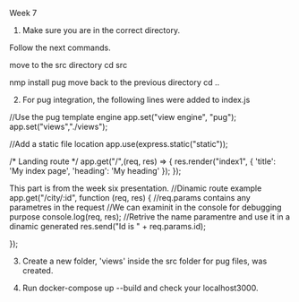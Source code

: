 Week 7

1. Make sure you are in the correct directory.

Follow the next commands. 

move to the src directory
cd src 

nmp install pug
move back to the previous directory
cd ..

2. For pug integration, the following lines were added to index.js

//Use the pug template engine
app.set("view engine", "pug");
app.set("views","./views");

//Add a static file location
app.use(express.static("static"));

/* Landing route */
app.get("/",(req, res) => {
  res.render("index1",
    { 'title': 'My index page', 'heading': 'My heading' });
});

This part is from the week six presentation.
//Dinamic route example
app.get("/city/:id", function (req, res) {
  //req.params contains any parametres in the request
  //We can examinit in the console for debugging purpose
  console.log(req, res);
  //Retrive the name paramentre and use it in a dinamic generated 
  res.send("Id is " + req.params.id);

});

3. Create a new folder, 'views'  inside the src folder for pug files, was created.

4. Run  docker-compose up --build  and check your localhost3000.




